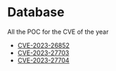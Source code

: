 # Database

All the POC for the CVE of the year


* [CVE-2023-26852](https://zeste.alice-snow.ru/2023/database/cve-2023-26852)
* [CVE-2023-27703](https://zeste.alice-snow.ru/2023/database/cve-2023-27703)
* [CVE-2023-27704](https://zeste.alice-snow.ru/2023/database/cve-2023-27704)
